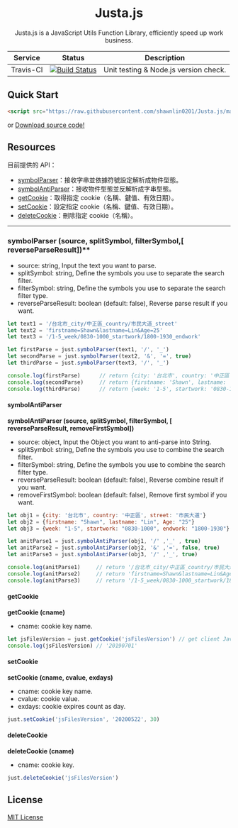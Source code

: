 <h1 align="center">Justa.js</h1>

<p align="center">Justa.js is a JavaScript Utils Function Library, efficiently speed up work business.</p>

|Service|Status|Description|
|---|---|---|
|Travis-CI|[![Build Status](https://travis-ci.org/shawnlin0201/Justa.js.svg?branch=master)](https://travis-ci.org/shawnlin0201/Justa.js)|Unit testing & Node.js version check.|

## Quick Start
```html
<script src="https://raw.githubusercontent.com/shawnlin0201/Justa.js/master/justa.js"></script>
```
or
[Download source code!](https://raw.githubusercontent.com/shawnlin0201/Justa.js/master/justa.js)

## Resources
目前提供的 API：
- [symbolParser](#symbolparser)：接收字串並依據符號設定解析成物件型態。
- [symbolAntiParser](#symbolantiparser)：接收物件型態並反解析成字串型態。
- [getCookie](#getCookie)：取得指定 cookie（名稱、鍵值、有效日期）。
- [setCookie](#setCookie)：設定指定 cookie（名稱、鍵值、有效日期）。
- [deleteCookie](#deleteCookie)：刪除指定 cookie（名稱）。

------
### symbolParser (source, splitSymbol, filterSymbol,[ reverseParseResult])**
- source: string, Input the text you want to parse.
- splitSymbol: string, Define the symbols you use to separate the search filter.
- filterSymbol: string, Define the symbols you use to separate the search filter type.
- reverseParseResult: boolean (default: false), Reverse parse result if you want.

```js
let text1 = '/台北市_city/中正區_country/市民大道_street'
let text2 = 'firstname=Shawn&lastname=Lin&Age=25'
let text3 = '/1-5_week/0830-1000_startwork/1800-1930_endwork'

let firstParse = just.symbolParser(text1, '/', '_')         
let secondParse = just.symbolParser(text2, '&', '=', true)
let thirdParse = just.symbolParser(text3, '/', '_') 

console.log(firstParse)      // return {city: '台北市', country: '中正區', street: '市民大道'}
console.log(secondParse)     // return {firstname: 'Shawn', lastname: 'Lin', Age: "25"}
console.log(thirdParse)      // return {week: '1-5', startwork: '0830-1000', endwork: '1800-1930'}
```
#### symbolAntiParser
**symbolAntiParser (source, splitSymbol, filterSymbol, [ reverseParseResult, removeFirstSymbol])**
- source: object, Input the Object you want to anti-parse into String.
- splitSymbol: string, Define the symbols you use to combine the search filter.
- filterSymbol: string, Define the symbols you use to combine the search filter type.
- reverseParseResult: boolean (default: false), Reverse combine result if you want.
- removeFirstSymbol: boolean (default: false), Remove first symbol if you want.

```js
let obj1 = {city: '台北市', country: '中正區', street: '市民大道'}
let obj2 = {firstname: "Shawn", lastname: "Lin", Age: "25"}
let obj3 = {week: "1-5", startwork: "0830-1000", endwork: "1800-1930"}

let anitParse1 = just.symbolAntiParser(obj1, '/' ,'_' , true)
let anitParse2 = just.symbolAntiParser(obj2, '&' ,'=', false, true)
let anitParse3 = just.symbolAntiParser(obj3, '/' ,'_', true)

console.log(anitParse1)     // return '/台北市_city/中正區_country/市民大道_street'
console.log(anitParse2)     // return 'firstname=Shawn&lastname=Lin&Age=25'
console.log(anitParse3)     // return '/1-5_week/0830-1000_startwork/1800-1930_endwork'
```

#### getCookie
**getCookie (cname)**
- cname: cookie key name.

```js
let jsFilesVersion = just.getCookie('jsFilesVersion') // get client JavaScript files version
console.log(jsFilesVersion) // '20190701'
```

#### setCookie
**setCookie (cname, cvalue, exdays)**
- cname: cookie key name.
- cvalue: cookie value.
- exdays: cookie expires count as day.

```js
just.setCookie('jsFilesVersion', '20200522', 30)
```

#### deleteCookie
**deleteCookie (cname)**
- cname: cookie key.

```js
just.deleteCookie('jsFilesVersion')
```

## License

[MIT License](https://github.com/shawnlin0201/Justa.js/blob/master/LICENSE)
